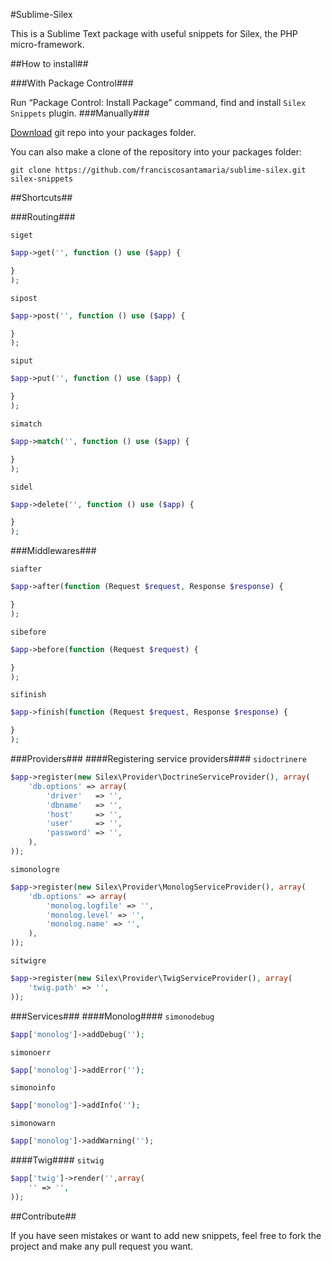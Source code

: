 #Sublime-Silex

This is a Sublime Text package with useful snippets for Silex, the PHP micro-framework.

##How to install##

###With Package Control###

Run “Package Control: Install Package” command, find and install `Silex Snippets` plugin.
###Manually###

[Download](https://github.com/franciscosantamaria/sublime-silex/archive/master.zip) git repo into your packages folder.

You can also make a clone of the repository into your packages folder:

    git clone https://github.com/franciscosantamaria/sublime-silex.git silex-snippets

##Shortcuts##

###Routing###

`siget`

```php
$app->get('', function () use ($app) {

}
);

```

`sipost`

```php
$app->post('', function () use ($app) {

}
);

```

`siput`

```php
$app->put('', function () use ($app) {

}
);

```

`simatch`

```php
$app->match('', function () use ($app) {

}
);

```

`sidel`

```php
$app->delete('', function () use ($app) {

}
);

```

###Middlewares###

`siafter`

```php
$app->after(function (Request $request, Response $response) {

}
);
```

`sibefore`

```php
$app->before(function (Request $request) {

}
);
```

`sifinish`

```php
$app->finish(function (Request $request, Response $response) {

}
);
```
###Providers###
####Registering service providers####
`sidoctrinere`

```php
$app->register(new Silex\Provider\DoctrineServiceProvider(), array(
    'db.options' => array(
        'driver'   => '',
        'dbname'   => '',
        'host'     => '',
        'user'     => '',
        'password' => '',
    ),
));
```

`simonologre`

```php
$app->register(new Silex\Provider\MonologServiceProvider(), array(
    'db.options' => array(
        'monolog.logfile' => '',
        'monolog.level' => '',
        'monolog.name' => '',
    ),
));
```

`sitwigre`

```php
$app->register(new Silex\Provider\TwigServiceProvider(), array(
    'twig.path' => '',
));
```

###Services###
####Monolog####
`simonodebug`

```php
$app['monolog']->addDebug('');
```

`simonoerr`

```php
$app['monolog']->addError('');
```

`simonoinfo`

```php
$app['monolog']->addInfo('');
```

`simonowarn`

```php
$app['monolog']->addWarning('');
```

####Twig####
`sitwig`

```php
$app['twig']->render('',array(
    '' => '',
));
```
##Contribute##

If you have seen mistakes or want to add new snippets, feel free to fork the project and make any pull request you want.
